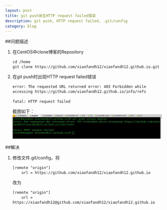 ```yaml
---
layout: post
title: git push发生HTTP request failed错误
description: git push, HTTP request failed, .git/config
category: blog
---
```


##问题描述
1. 在CentOS中clone博客的Repository

    ```
    cd /home
    git clone https://github.com/xiaofandh12/xiaofandh12.github.io.git
    ```

2. 在git push时出现HTTP request failed错误

    ```
    error: The requested URL returned error: 403 Forbidden while accessing https://github.com/xiaofandh12.github.io/info/refs

    fatal: HTTP request failed
    ```

    截图如下：
    ![git push HTTP Request Failed](/images/2015-10-14-Git-Push-HTTPRequestFailed/GitPushHttpRequestFailed.jpg)

##解决
1. 修改文件.git/config，将
    
    ```
    [remote "origin"]
        url = https://github.com/xiaofandh12/xiaofandh12.github.io
    ```

    改为

    ```
    [remote "origin"]
        url = https://xiaofandh12@github.com/xiaofandh12/xiaofandh12.github.io
    ```

